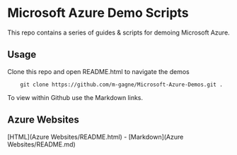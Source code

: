 # Microsoft Azure Demo Scripts

This repo contains a series of guides & scripts for demoing Microsoft Azure. 

## Usage

Clone this repo and open README.html to navigate the demos

		git clone https://github.com/m-gagne/Microsoft-Azure-Demos.git .

To view within Github use the Markdown links.


## Azure Websites

[HTML](Azure Websites/README.html) - [Markdown](Azure Websites/README.md)